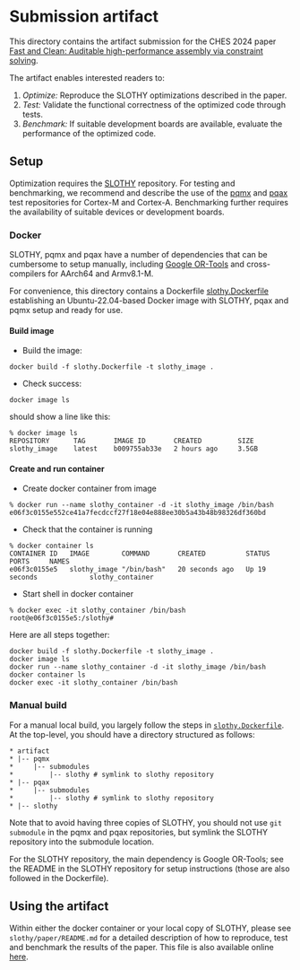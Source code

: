 # Submission artifact

This directory contains the artifact submission for the CHES 2024 paper [Fast and Clean: Auditable
high-performance assembly via constraint solving](https://eprint.iacr.org/2022/1303.pdf).

The artifact enables interested readers to:

1. _Optimize:_ Reproduce the SLOTHY optimizations described in the paper.
2. _Test:_ Validate the functional correctness of the optimized code through tests.
3. _Benchmark:_ If suitable development boards are available, evaluate the performance of the optimized code.

## Setup

Optimization requires the [SLOTHY](https://github.com/slothy-optimizer/slothy) repository. For testing and benchmarking,
we recommend and describe the use of the [pqmx](https://github.com/slothy-optimizer/pqmx) and
[pqax](https://github.com/slothy-optimizer/pqax) test repositories for Cortex-M and Cortex-A. Benchmarking further
requires the availability of suitable devices or development boards.

### Docker

SLOTHY, pqmx and pqax have a number of dependencies that can be cumbersome to setup manually, including [Google
OR-Tools](https://github.com/google/or-tools/) and cross-compilers for AArch64 and Armv8.1-M.

For convenience, this directory contains a Dockerfile [slothy.Dockerfile](./slothy.Dockerfile) establishing an
Ubuntu-22.04-based Docker image with SLOTHY, pqax and pqmx setup and ready for use.

#### Build image

* Build the image:

```
docker build -f slothy.Dockerfile -t slothy_image .
```

* Check success:

```
docker image ls
```

should show a line like this:

```
% docker image ls
REPOSITORY      TAG       IMAGE ID       CREATED         SIZE
slothy_image    latest    b009755ab33e   2 hours ago     3.5GB
```

#### Create and run container

* Create docker container from image

```
% docker run --name slothy_container -d -it slothy_image /bin/bash
e06f3c0155e552ce41a7fecdccf27f18e04e888ee30b5a43b48b98326df360bd
```

* Check that the container is running

```
% docker container ls
CONTAINER ID   IMAGE        COMMAND       CREATED          STATUS          PORTS     NAMES
e06f3c0155e5   slothy_image "/bin/bash"   20 seconds ago   Up 19 seconds             slothy_container
```

* Start shell in docker container

```
% docker exec -it slothy_container /bin/bash
root@e06f3c0155e5:/slothy#
```

Here are all steps together:

```
docker build -f slothy.Dockerfile -t slothy_image .
docker image ls
docker run --name slothy_container -d -it slothy_image /bin/bash
docker container ls
docker exec -it slothy_container /bin/bash
```

### Manual build

For a manual local build, you largely follow the steps in [`slothy.Dockerfile`](./slothy.Dockerfile). At the top-level,
you should have a directory structured as follows:

```
* artifact
* |-- pqmx
*     |-- submodules
*         |-- slothy # symlink to slothy repository
* |-- pqax
*     |-- submodules
*         |-- slothy # symlink to slothy repository
* |-- slothy
```

Note that to avoid having three copies of SLOTHY, you should not use `git submodule` in the pqmx and pqax repositories,
but symlink the SLOTHY repository into the submodule location.

For the SLOTHY repository, the main dependency is Google OR-Tools; see the README in the SLOTHY repository for setup
instructions (those are also followed in the Dockerfile).

## Using the artifact

Within either the docker container or your local copy of SLOTHY, please see `slothy/paper/README.md` for a detailed
description of how to reproduce, test and benchmark the results of the paper. This file is also available online
[here](https://github.com/slothy-optimizer/slothy/blob/ches2024_artifact/paper/README.md).
